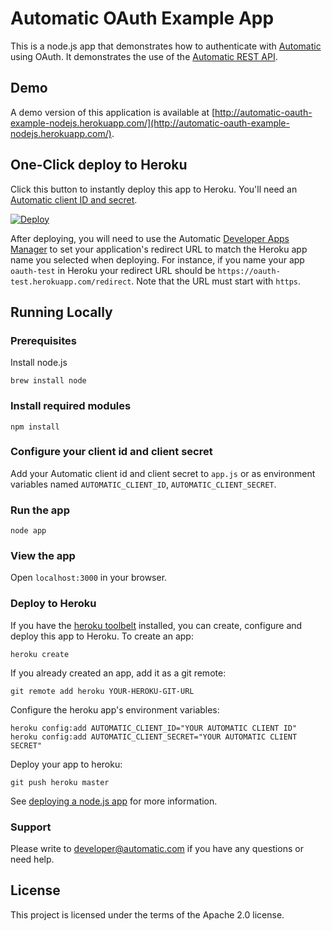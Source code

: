 # Automatic OAuth Example App

This is a node.js app that demonstrates how to authenticate with [Automatic](http://automatic.com) using OAuth. It demonstrates the use of the [Automatic REST API](http://developer.automatic.com).

## Demo

A demo version of this application is available at [http://automatic-oauth-example-nodejs.herokuapp.com/](http://automatic-oauth-example-nodejs.herokuapp.com/).

## One-Click deploy to Heroku

Click this button to instantly deploy this app to Heroku. You'll need an [Automatic client ID and secret](http://developer.automatic.com).

[![Deploy](https://www.herokucdn.com/deploy/button.png)](https://heroku.com/deploy)

After deploying, you will need to use the Automatic [Developer Apps Manager](https://developer.automatic.com/my-apps/) to set your application's redirect URL to match the Heroku app name you selected when deploying. For instance, if you name your app `oauth-test` in Heroku your redirect URL should be `https://oauth-test.herokuapp.com/redirect`. Note that the URL must start with `https`.

## Running Locally

### Prerequisites

Install node.js

    brew install node

### Install required modules

    npm install

### Configure your client id and client secret

Add your Automatic client id and client secret to `app.js` or as environment variables named `AUTOMATIC_CLIENT_ID`, `AUTOMATIC_CLIENT_SECRET`.

### Run the app

    node app

### View the app

Open `localhost:3000` in your browser.

### Deploy to Heroku

If you have the [heroku toolbelt](https://toolbelt.heroku.com/) installed, you can create, configure and deploy this app to Heroku.  To create an app:

    heroku create

If you already created an app, add it as a git remote:

    git remote add heroku YOUR-HEROKU-GIT-URL

Configure the heroku app's environment variables:

    heroku config:add AUTOMATIC_CLIENT_ID="YOUR AUTOMATIC CLIENT ID"
    heroku config:add AUTOMATIC_CLIENT_SECRET="YOUR AUTOMATIC CLIENT SECRET"

Deploy your app to heroku:

    git push heroku master

See [deploying a node.js app](https://devcenter.heroku.com/articles/getting-started-with-nodejs#introduction) for more information.

### Support

Please write to developer@automatic.com if you have any questions or need help.

## License

This project is licensed under the terms of the Apache 2.0 license.
